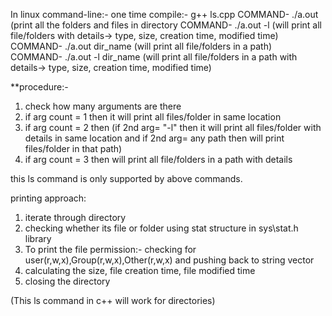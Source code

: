 In linux command-line:- one time compile:- g++ ls.cpp
COMMAND- ./a.out (print all the folders and files in directory
COMMAND- ./a.out -l  (will print all file/folders with details-> type, size, creation time, modified time)
COMMAND- ./a.out dir_name (will print all file/folders in a path)
COMMAND- ./a.out -l dir_name (will print all file/folders in a path with details-> type, size, creation time, modified time)

**procedure:-

1. check how many arguments are there
2. if arg count = 1 then it will print all files/folder in same location
3. if arg count = 2 then  (if 2nd arg= "-l" then it will print all files/folder with details in same location
       and if 2nd arg= any path then will print files/folder in that path)
4. if arg count = 3 then will print all file/folders in a path with details

this ls command is only supported by above commands.

printing approach:
1. iterate through directory
2. checking whether its file or folder using stat structure in sys\stat.h library
3. To print the file permission:- checking for user(r,w,x),Group(r,w,x),Other(r,w,x) and pushing back to string vector
4. calculating the size, file creation time, file modified time
5. closing the directory

(This ls command in c++ will work for directories)
